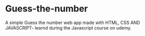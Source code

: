 # Guess-the-number
A simple Guess the number web app made with HTML, CSS AND JAVASCRIPT- learnd during the Javascript course on udemy.
